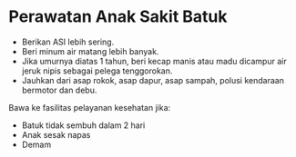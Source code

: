 # Perawatan Anak Sakit Batuk

- Berikan ASI lebih sering.
- Beri minum air matang lebih banyak.
- Jika umurnya diatas 1 tahun, beri kecap manis atau madu dicampur air jeruk nipis sebagai pelega tenggorokan.
- Jauhkan dari asap rokok, asap dapur, asap sampah, polusi kendaraan bermotor dan debu.

Bawa ke fasilitas pelayanan kesehatan jika:
- Batuk tidak sembuh dalam 2 hari
- Anak sesak napas
- Demam
